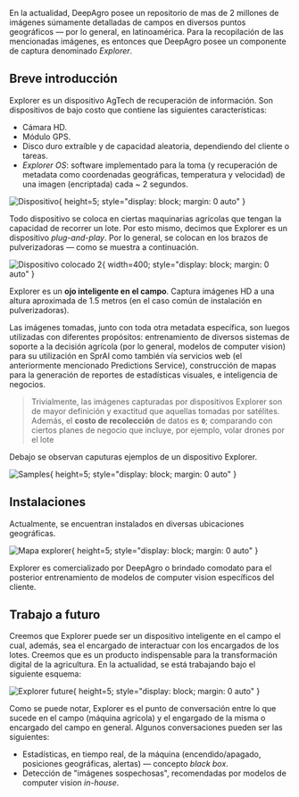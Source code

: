 En la actualidad, DeepAgro posee un repositorio de mas de 2 millones de imágenes súmamente detalladas de campos en diversos puntos geográficos — por lo general, en latinoamérica. Para la recopilación de las mencionadas imágenes, es entonces que DeepAgro posee un componente de captura denominado *Explorer*.

## Breve introducción

Explorer es un dispositivo AgTech de recuperación de información. Son dispositivos de bajo costo que contiene las siguientes características:

- Cámara HD.
- Módulo GPS.
- Disco duro extraíble y de capacidad aleatoria, dependiendo del cliente o tareas.
- *Explorer OS*: software implementado para la toma (y recuperación de metadata como coordenadas geográficas, temperatura y velocidad) de una imagen (encriptada) cada ~ 2 segundos.

![Dispositivo](./../img/explorer/device.png "Dispositivo"){ height=5; style="display: block; margin: 0 auto" }

Todo dispositivo se coloca en ciertas maquinarias agrícolas que tengan la capacidad de recorrer un lote. Por esto mismo, decimos que Explorer es un dispositivo *plug-and-play*. Por lo general, se colocan en los brazos de pulverizadoras — como se muestra a continuación.

![Dispositivo colocado 2](./../img/explorer/plugged-2.jpeg "Dispositivo colocado 2"){ width=400; style="display: block; margin: 0 auto" }

Explorer es un **ojo inteligente en el campo**. Captura imágenes HD a una altura aproximada de 1.5 metros (en el caso común de instalación en pulverizadoras). 

Las imágenes tomadas, junto con toda otra metadata específica, son luegos utilizadas con diferentes propósitos: entrenamiento de diversos sistemas de soporte a la decisión agrícola (por lo general, modelos de computer vision) para su utilización en SprAI como también vía servicios web (el anteriormente mencionado Predictions Service), construcción de mapas para la generación de reportes de estadísticas visuales, e inteligencia de negocios.

> Trivialmente, las imágenes capturadas por dispositivos Explorer son de mayor definición y exactitud que aquellas tomadas por satélites. Además, el **costo de recolección** de datos es **```0```**; comparando con ciertos planes de negocio que incluye, por ejemplo, volar drones por el lote

Debajo se observan caputuras ejemplos de un dispositivo Explorer.

![Samples](./../img/explorer/samples.png "Samples"){ height=5; style="display: block; margin: 0 auto" }

## Instalaciones

Actualmente, se encuentran instalados en diversas ubicaciones geográficas.

![Mapa explorer](./../img/explorer/map.png "Mapa explorer"){ height=5; style="display: block; margin: 0 auto" }

Explorer es comercializado por DeepAgro o brindado comodato para el posterior entrenamiento de modelos de computer vision específicos del cliente.

## Trabajo a futuro

Creemos que Explorer puede ser un dispositivo inteligente en el campo el cual, además, sea el encargado de interactuar con los encargados de los lotes. Creemos que es un producto indispensable para la transformación digital de la agricultura. En la actualidad, se está trabajando bajo el siguiente esquema:

![Explorer future](./../img/explorer/future.png "Explorer future"){ height=5; style="display: block; margin: 0 auto" }

Como se puede notar, Explorer es el punto de conversación entre lo que sucede en el campo (máquina agrícola) y el engargado de la misma o encargado del campo en general. Algunos conversaciones pueden ser las siguientes:

- Estadísticas, en tiempo real, de la máquina (encendido/apagado, posiciones geográficas, alertas) — concepto *black box*.
- Detección de "imágenes sospechosas", recomendadas por modelos de computer vision *in-house*.
